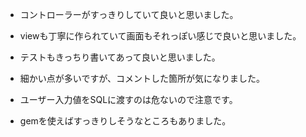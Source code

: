 - コントローラーがすっきりしていて良いと思いました。
- viewも丁寧に作られていて画面もそれっぽい感じで良いと思いました。
- テストもきっちり書いてあって良いと思いました。

- 細かい点が多いですが、コメントした箇所が気になりました。
- ユーザー入力値をSQLに渡すのは危ないので注意です。
- gemを使えばすっきりしそうなところもありました。
